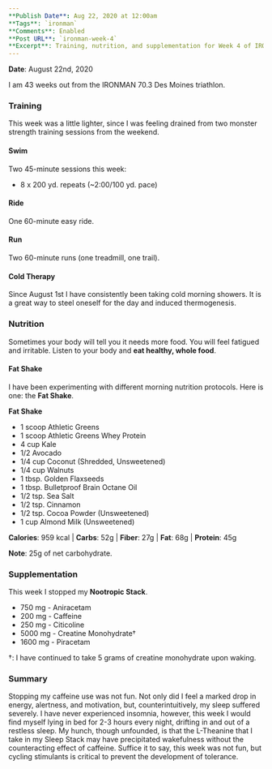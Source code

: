 ```yaml
---
**Publish Date**: Aug 22, 2020 at 12:00am
**Tags**: `ironman`
**Comments**: Enabled
**Post URL**: `ironman-week-4`
**Excerpt**: Training, nutrition, and supplementation for Week 4 of IRONMAN training.
---
```


**Date**: August 22nd, 2020

I am 43 weeks out from the IRONMAN 70.3 Des Moines triathlon.

### Training
This week was a little lighter, since I was feeling drained from two monster strength training sessions from the weekend.

#### Swim
Two 45-minute sessions this week:
* 8 x 200 yd. repeats (~2:00/100 yd. pace)

#### Ride
One 60-minute easy ride.

#### Run
Two 60-minute runs (one treadmill, one trail).

#### Cold Therapy
Since August 1st I have consistently been taking cold morning showers. It is a great way to steel oneself for the day and induced thermogenesis.

### Nutrition
Sometimes your body will tell you it needs more food. You will feel fatigued and irritable. Listen to your body and **eat healthy, whole food**.

#### Fat Shake
I have been experimenting with different morning nutrition protocols. Here is one: the **Fat Shake**.

**Fat Shake**
* 1 scoop Athletic Greens
* 1 scoop Athletic Greens Whey Protein
* 4 cup Kale
* 1/2 Avocado
* 1/4 cup Coconut (Shredded, Unsweetened)
* 1/4 cup Walnuts
* 1 tbsp. Golden Flaxseeds
* 1 tbsp. Bulletproof Brain Octane Oil
* 1/2 tsp. Sea Salt
* 1/2 tsp. Cinnamon
* 1/2 tsp. Cocoa Powder (Unsweetened)
* 1 cup Almond Milk (Unsweetened)

**Calories**: 959 kcal | **Carbs**: 52g | **Fiber**: 27g | **Fat**: 68g | **Protein**: 45g

**Note**: 25g of net carbohydrate.

### Supplementation
This week I stopped my **Nootropic Stack**.

* 750 mg - Aniracetam
* 200 mg - Caffeine
* 250 mg - Citicoline
* 5000 mg - Creatine Monohydrate†
* 1600 mg - Piracetam

†: I have continued to take 5 grams of creatine monohydrate upon waking.

### Summary
Stopping my caffeine use was not fun. Not only did I feel a marked drop in energy, alertness, and motivation, but, counterintuitively, my sleep suffered severely. I have never experienced insomnia, however, this week I would find myself lying in bed for 2-3 hours every night, drifting in and out of a restless sleep. My hunch, though unfounded, is that the L-Theanine that I take in my Sleep Stack may have precipitated wakefulness without the counteracting effect of caffeine. Suffice it to say, this week was not fun, but cycling stimulants is critical to prevent the development of tolerance.
